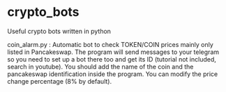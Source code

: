 # crypto_bots
Useful crypto bots written in python 

coin_alarm.py : Automatic bot to check TOKEN/COIN prices mainly only listed in Pancakeswap. The program will send messages to your telegram so you need to set up a bot there too and get its ID (tutorial not included, search in youtube). You should add the name of the coin and the pancakeswap identification inside the program. You can modify the price change percentage (8% by default). 